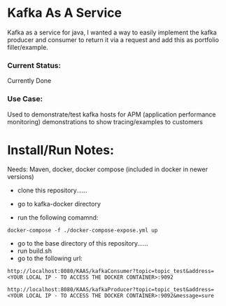 # Kafka As A Service
Kafka as a service for java, I wanted a way to easily implement the kafka producer and consumer to return it via a request and add this as portfolio filler/example. 

### Current Status: 
Currently Done 

### Use Case: 
Used to demonstrate/test kafka hosts for APM (application performance monitoring) demonstrations to show tracing/examples to customers

# Install/Run Notes: 
Needs: Maven, docker, docker compose (included in docker in newer versions)

- clone this repository...... 

- go to kafka-docker directory 
- run the following comamnd: 

```docker-compose -f ./docker-compose-expose.yml up```
- go to the base directory of this repository...... 
- run build.sh 
- go to the following url: 

```http://localhost:8080/KAAS/kafkaConsumer?topic=topic_test&address=<YOUR LOCAL IP - TO ACCESS THE DOCKER CONTAINER>:9092```

```http://localhost:8080/KAAS/kafkaProducer?topic=topic_test&address=<YOUR LOCAL IP - TO ACCESS THE DOCKER CONTAINER>:9092&message=sure```
